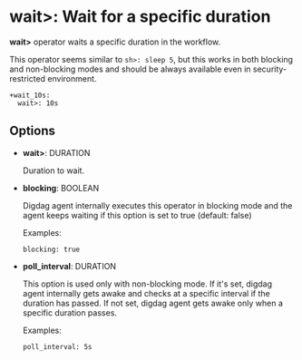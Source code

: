 # wait>: Wait for a specific duration

**wait>** operator waits a specific duration in the workflow.

This operator seems similar to `sh>: sleep 5`, but this works in both blocking and non-blocking modes and should be always available even in security-restricted environment.

    +wait_10s:
      wait>: 10s

## Options

* **wait>**: DURATION

  Duration to wait.

* **blocking**: BOOLEAN

  Digdag agent internally executes this operator in blocking mode and the agent keeps waiting if this option is set to true (default: false)

  Examples:

  ```
  blocking: true
  ```

* **poll_interval**: DURATION

  This option is used only with non-blocking mode. If it's set, digdag agent internally gets awake and checks at a specific interval if the duration has passed. If not set, digdag agent gets awake only when a specific duration passes.

  Examples:

  ```
  poll_interval: 5s
  ```

